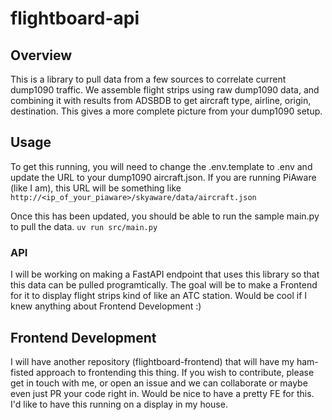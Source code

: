 # flightboard-api

## Overview

This is a library to pull data from a few sources to correlate current dump1090 traffic. We assemble flight strips using raw dump1090 data, and combining it with results from ADSBDB to get aircraft type, airline, origin, destination. This gives a more complete picture from your dump1090 setup. 

## Usage

To get this running, you will need to change the .env.template to .env and update the URL to your dump1090 aircraft.json. If you are running PiAware (like I am), this URL will be something like `http://<ip_of_your_piaware>/skyaware/data/aircraft.json`

Once this has been updated, you should be able to run the sample main.py to pull the data. `uv run src/main.py`

### API

I will be working on making a FastAPI endpoint that uses this library so that this data can be pulled programtically. The goal will be to make a Frontend for it to display flight strips kind of like an ATC station. Would be cool if I knew anything about Frontend Development :)

## Frontend Development

I will have another repository (flightboard-frontend) that will have my ham-fisted approach to frontending this thing. If you wish to contribute, please get in touch with me, or open an issue and we can collaborate or maybe even just PR your code right in. Would be nice to have a pretty FE for this. I'd like to have this running on a display in my house. 
